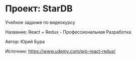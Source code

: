 # Проект: **StarDB**

Учебное задание по видеокурсу

Название: React + Redux - Профессиональная Разработка

Автор: Юрий Бура

Источник: https://www.udemy.com/pro-react-redux/



